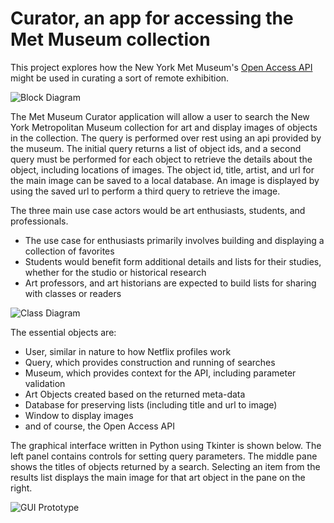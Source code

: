 # Curator, an app for accessing the Met Museum collection

This project explores how the New York Met Museum's [Open Access API](https://www.metmuseum.org/blogs/now-at-the-met/2018/met-collection-api) might be used in curating a sort of remote exhibition.

![Block Diagram](https://lucid.app/publicSegments/view/a0a86283-2144-4c98-81b4-93c183523ed8/image.jpeg "Block Diagram")

The Met Museum Curator application will allow a user to search the New York Metropolitan Museum collection for art and display images of objects in the collection.  The query is performed over rest using an api provided by the museum.  The initial query returns a list of object ids, and a second query must be performed for each object to retrieve the details about the object, including locations of images.  The object id, title, artist, and url for the main image can be saved to a local database.  An image is displayed by using the saved url to perform a third query to retrieve the image. 

The three main use case actors would be art enthusiasts, students, and professionals.
- The use case for enthusiasts primarily involves building and displaying a collection of favorites
- Students would benefit form additional details and lists for their studies, whether for the studio or historical research
- Art professors, and art historians are expected to build lists for sharing with classes or readers

![Class Diagram](https://lucid.app/publicSegments/view/9aa52c83-e456-4047-a86d-9a34cc37eedf/image.jpeg? "Class Diagram")

The essential objects are:
- User, similar in nature to how Netflix profiles work
- Query, which provides construction and running of searches
- Museum, which provides context for the API, including parameter validation
- Art Objects created based on the returned meta-data
- Database for preserving lists (including title and url to image)
- Window to display images
- and of course, the Open Access API

The graphical interface written in Python using Tkinter is shown below.  The left panel contains controls for setting query parameters.  The middle pane shows the titles of objects returned by a search.  Selecting an item from the results list displays the main image for that art object in the pane on the right.

![GUI Prototype](https://tisdale.info/images/curator-gui-dev.png? "GUI Prototype")
